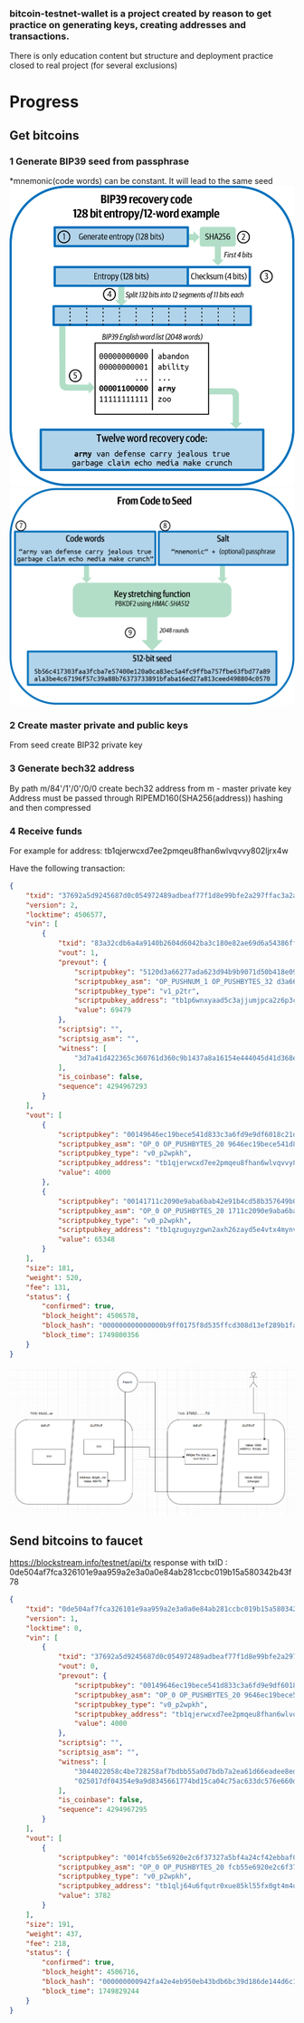 ### bitcoin-testnet-wallet is a project created by reason to get practice on generating keys, creating addresses and transactions. 
There is only education content but structure and deployment practice closed to real project (for several exclusions)

# Progress

## Get bitcoins
### 1 Generate BIP39 seed from passphrase

*mnemonic(code words) can be constant. It will lead to the same seed
![alt text](image.png)
![alt text](image-1.png)


### 2 Create master private and public keys 
From seed create BIP32 private key

### 3 Generate bech32 address
By path m/84'/1'/0'/0/0 create bech32 address from m - master private key
Address must be passed through RIPEMD160(SHA256(address)) hashing and then compressed

### 4 Receive funds
For example for address: tb1qjerwcxd7ee2pmqeu8fhan6wlvqvvy802ljrx4w

Have the following transaction:
```json
{
    "txid": "37692a5d9245687d0c054972489adbeaf77f1d8e99bfe2a297ffac3a2aeb8bfd",
    "version": 2,
    "locktime": 4506577,
    "vin": [
        {
            "txid": "83a32cdb6a4a9140b2604d6042ba3c180e82ae69d6a54386ff2aa8941f5a15ae",
            "vout": 1,
            "prevout": {
                "scriptpubkey": "5120d3a66277ada623d94b9b9071d50b418e0934b1400c2fa72daec7d587234616a3",
                "scriptpubkey_asm": "OP_PUSHNUM_1 OP_PUSHBYTES_32 d3a66277ada623d94b9b9071d50b418e0934b1400c2fa72daec7d587234616a3",
                "scriptpubkey_type": "v1_p2tr",
                "scriptpubkey_address": "tb1p6wnxyaad5c3ajjumjpca2z6p3cynfv2qpsh6wtdwcl2cwg6xz63swyhwmr",
                "value": 69479
            },
            "scriptsig": "",
            "scriptsig_asm": "",
            "witness": [
                "3d7a41d422365c360761d360c9b1437a8a16154e444045d41d368edeed7693f040367c49a90a8c21a69f027e5a8f9c2882ff79eb098640dfdfb481fd56684676"
            ],
            "is_coinbase": false,
            "sequence": 4294967293
        }
    ],
    "vout": [
        {
            "scriptpubkey": "00149646ec19bece541d833c3a6fd9e9df6018c21dea",
            "scriptpubkey_asm": "OP_0 OP_PUSHBYTES_20 9646ec19bece541d833c3a6fd9e9df6018c21dea",
            "scriptpubkey_type": "v0_p2wpkh",
            "scriptpubkey_address": "tb1qjerwcxd7ee2pmqeu8fhan6wlvqvvy802ljrx4w",
            "value": 4000
        },
        {
            "scriptpubkey": "00141711c2090e9aba6bab42e91b4cd58b357649b06e",
            "scriptpubkey_asm": "OP_0 OP_PUSHBYTES_20 1711c2090e9aba6bab42e91b4cd58b357649b06e",
            "scriptpubkey_type": "v0_p2wpkh",
            "scriptpubkey_address": "tb1qzuguyzgwn2axh26zayd5e4vtx4mynvrwkzmt47",
            "value": 65348
        }
    ],
    "size": 181,
    "weight": 520,
    "fee": 131,
    "status": {
        "confirmed": true,
        "block_height": 4506578,
        "block_hash": "000000000000000b9ff0175f8d535ffcd308d13ef289b1fa99bcbe2994c40212",
        "block_time": 1749800356
    }
}
```

![alt text](image-3.png)


## Send bitcoins to faucet

https://blockstream.info/testnet/api/tx response with txID : 0de504af7fca326101e9aa959a2e3a0a0e84ab281ccbc019b15a580342b43f78

```json
{
    "txid": "0de504af7fca326101e9aa959a2e3a0a0e84ab281ccbc019b15a580342b43f78",
    "version": 1,
    "locktime": 0,
    "vin": [
        {
            "txid": "37692a5d9245687d0c054972489adbeaf77f1d8e99bfe2a297ffac3a2aeb8bfd",
            "vout": 0,
            "prevout": {
                "scriptpubkey": "00149646ec19bece541d833c3a6fd9e9df6018c21dea",
                "scriptpubkey_asm": "OP_0 OP_PUSHBYTES_20 9646ec19bece541d833c3a6fd9e9df6018c21dea",
                "scriptpubkey_type": "v0_p2wpkh",
                "scriptpubkey_address": "tb1qjerwcxd7ee2pmqeu8fhan6wlvqvvy802ljrx4w",
                "value": 4000
            },
            "scriptsig": "",
            "scriptsig_asm": "",
            "witness": [
                "3044022058c4be728258af7bdbb55a0d7bdb7a2ea61d66eadee8ed07e0e49ec02d575d83022024c0ab28d8ba35fc430f611851f8a27e01122f8166541f975978a515a7b8e5b101",
                "025017df04354e9a9d8345661774bd15ca04c75ac633dc576e660dc314f86df805"
            ],
            "is_coinbase": false,
            "sequence": 4294967295
        }
    ],
    "vout": [
        {
            "scriptpubkey": "0014fcb55e6920e2c6f37327a5bf4a24cf42ebbaf07c",
            "scriptpubkey_asm": "OP_0 OP_PUSHBYTES_20 fcb55e6920e2c6f37327a5bf4a24cf42ebbaf07c",
            "scriptpubkey_type": "v0_p2wpkh",
            "scriptpubkey_address": "tb1qlj64u6fqutr0xue85kl55fx0gt4m4urun25p7q",
            "value": 3782
        }
    ],
    "size": 191,
    "weight": 437,
    "fee": 218,
    "status": {
        "confirmed": true,
        "block_height": 4506716,
        "block_hash": "000000000942fa42e4eb950eb43bdb6bc39d186de144d6c1685fb32e299f1561",
        "block_time": 1749829244
    }
}
```
